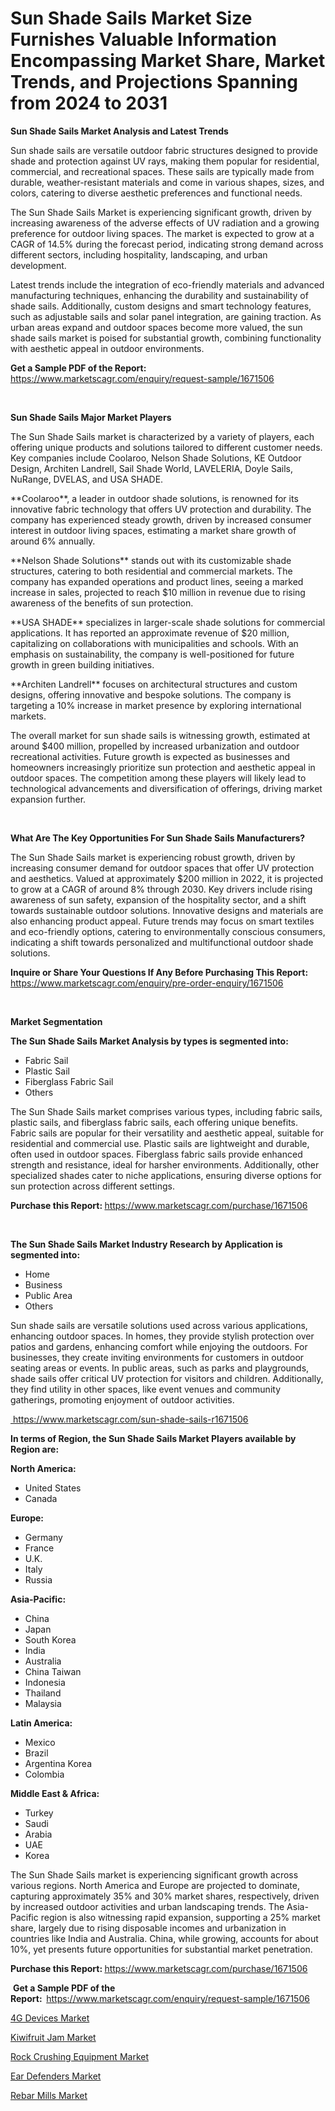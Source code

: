 <p><h1>Sun Shade Sails Market Size Furnishes Valuable Information Encompassing Market Share, Market Trends, and Projections Spanning from 2024 to 2031</h1></p><p><strong>Sun Shade Sails Market Analysis and Latest Trends</strong></p>
<p><p>Sun shade sails are versatile outdoor fabric structures designed to provide shade and protection against UV rays, making them popular for residential, commercial, and recreational spaces. These sails are typically made from durable, weather-resistant materials and come in various shapes, sizes, and colors, catering to diverse aesthetic preferences and functional needs. </p><p>The Sun Shade Sails Market is experiencing significant growth, driven by increasing awareness of the adverse effects of UV radiation and a growing preference for outdoor living spaces. The market is expected to grow at a CAGR of 14.5% during the forecast period, indicating strong demand across different sectors, including hospitality, landscaping, and urban development. </p><p>Latest trends include the integration of eco-friendly materials and advanced manufacturing techniques, enhancing the durability and sustainability of shade sails. Additionally, custom designs and smart technology features, such as adjustable sails and solar panel integration, are gaining traction. As urban areas expand and outdoor spaces become more valued, the sun shade sails market is poised for substantial growth, combining functionality with aesthetic appeal in outdoor environments.</p></p>
<p><strong>Get a Sample PDF of the Report:&nbsp;</strong> <a href="https://www.marketscagr.com/enquiry/request-sample/1671506?utm_campaign=1472&utm_medium=2&utm_source=Github&utm_content=ia&utm_term=10102024&utm_id=sun-shade-sails">https://www.marketscagr.com/enquiry/request-sample/1671506</a></p>
<p>&nbsp;</p>
<p><strong>Sun Shade Sails Major Market Players</strong></p>
<p><p>The Sun Shade Sails market is characterized by a variety of players, each offering unique products and solutions tailored to different customer needs. Key companies include Coolaroo, Nelson Shade Solutions, KE Outdoor Design, Architen Landrell, Sail Shade World, LAVELERIA, Doyle Sails, NuRange, DVELAS, and USA SHADE.</p><p>**Coolaroo**, a leader in outdoor shade solutions, is renowned for its innovative fabric technology that offers UV protection and durability. The company has experienced steady growth, driven by increased consumer interest in outdoor living spaces, estimating a market share growth of around 6% annually.</p><p>**Nelson Shade Solutions** stands out with its customizable shade structures, catering to both residential and commercial markets. The company has expanded operations and product lines, seeing a marked increase in sales, projected to reach $10 million in revenue due to rising awareness of the benefits of sun protection.</p><p>**USA SHADE** specializes in larger-scale shade solutions for commercial applications. It has reported an approximate revenue of $20 million, capitalizing on collaborations with municipalities and schools. With an emphasis on sustainability, the company is well-positioned for future growth in green building initiatives.</p><p>**Architen Landrell** focuses on architectural structures and custom designs, offering innovative and bespoke solutions. The company is targeting a 10% increase in market presence by exploring international markets.</p><p>The overall market for sun shade sails is witnessing growth, estimated at around $400 million, propelled by increased urbanization and outdoor recreational activities. Future growth is expected as businesses and homeowners increasingly prioritize sun protection and aesthetic appeal in outdoor spaces. The competition among these players will likely lead to technological advancements and diversification of offerings, driving market expansion further.</p></p>
<p>&nbsp;</p>
<p><strong>What Are The Key Opportunities For Sun Shade Sails Manufacturers?</strong></p>
<p><p>The Sun Shade Sails market is experiencing robust growth, driven by increasing consumer demand for outdoor spaces that offer UV protection and aesthetics. Valued at approximately $200 million in 2022, it is projected to grow at a CAGR of around 8% through 2030. Key drivers include rising awareness of sun safety, expansion of the hospitality sector, and a shift towards sustainable outdoor solutions. Innovative designs and materials are also enhancing product appeal. Future trends may focus on smart textiles and eco-friendly options, catering to environmentally conscious consumers, indicating a shift towards personalized and multifunctional outdoor shade solutions.</p></p>
<p><strong>Inquire or Share Your Questions If Any Before Purchasing This Report:</strong> <a href="https://www.marketscagr.com/enquiry/pre-order-enquiry/1671506?utm_campaign=1472&utm_medium=2&utm_source=Github&utm_content=ia&utm_term=10102024&utm_id=sun-shade-sails">https://www.marketscagr.com/enquiry/pre-order-enquiry/1671506</a></p>
<p>&nbsp;</p>
<p><strong>Market Segmentation</strong></p>
<p><strong>The Sun Shade Sails Market Analysis by types is segmented into:</strong></p>
<p><ul><li>Fabric Sail</li><li>Plastic Sail</li><li>Fiberglass Fabric Sail</li><li>Others</li></ul></p>
<p><p>The Sun Shade Sails market comprises various types, including fabric sails, plastic sails, and fiberglass fabric sails, each offering unique benefits. Fabric sails are popular for their versatility and aesthetic appeal, suitable for residential and commercial use. Plastic sails are lightweight and durable, often used in outdoor spaces. Fiberglass fabric sails provide enhanced strength and resistance, ideal for harsher environments. Additionally, other specialized shades cater to niche applications, ensuring diverse options for sun protection across different settings.</p></p>
<p><strong>Purchase this Report:&nbsp;</strong><a href="https://www.marketscagr.com/purchase/1671506?utm_campaign=1472&utm_medium=2&utm_source=Github&utm_content=ia&utm_term=10102024&utm_id=sun-shade-sails">https://www.marketscagr.com/purchase/1671506</a></p>
<p>&nbsp;</p>
<p><strong>The Sun Shade Sails Market Industry Research by Application is segmented into:</strong></p>
<p><ul><li>Home</li><li>Business</li><li>Public Area</li><li>Others</li></ul></p>
<p><p>Sun shade sails are versatile solutions used across various applications, enhancing outdoor spaces. In homes, they provide stylish protection over patios and gardens, enhancing comfort while enjoying the outdoors. For businesses, they create inviting environments for customers in outdoor seating areas or events. In public areas, such as parks and playgrounds, shade sails offer critical UV protection for visitors and children. Additionally, they find utility in other spaces, like event venues and community gatherings, promoting enjoyment of outdoor activities.</p></p>
<p><a href="https://www.marketscagr.com/sun-shade-sails-r1671506?utm_campaign=1472&utm_medium=2&utm_source=Github&utm_content=ia&utm_term=10102024&utm_id=sun-shade-sails">&nbsp;https://www.marketscagr.com/sun-shade-sails-r1671506</a></p>
<p><strong>In terms of Region, the Sun Shade Sails Market Players available by Region are:</strong></p>
<p>
    <p> <strong> North America: </strong>
        <ul>
            <li>United States</li>
            <li>Canada</li>
        </ul>
        </p> 
    <p> <strong> Europe: </strong>
        <ul>
            <li>Germany</li>
            <li>France</li>
            <li>U.K.</li>
            <li>Italy</li>
            <li>Russia</li>
        </ul>
        </p> 
    <p> <strong> Asia-Pacific: </strong>
        <ul>
            <li>China</li>
            <li>Japan</li>
            <li>South Korea</li>
            <li>India</li>
            <li>Australia</li>
            <li>China Taiwan</li>
            <li>Indonesia</li>
            <li>Thailand</li>
            <li>Malaysia</li>
        </ul>
        </p> 
    <p> <strong> Latin America: </strong>
        <ul>
            <li>Mexico</li>
            <li>Brazil</li>
            <li>Argentina Korea</li>
            <li>Colombia</li>
        </ul>
        </p> 
    <p> <strong> Middle East & Africa: </strong>
        <ul>
            <li>Turkey</li>
            <li>Saudi</li>
            <li>Arabia</li>
            <li>UAE</li>
            <li>Korea</li>
        </ul>
    </p>
    </p>
<p><p>The Sun Shade Sails market is experiencing significant growth across various regions. North America and Europe are projected to dominate, capturing approximately 35% and 30% market shares, respectively, driven by increased outdoor activities and urban landscaping trends. The Asia-Pacific region is also witnessing rapid expansion, supporting a 25% market share, largely due to rising disposable incomes and urbanization in countries like India and Australia. China, while growing, accounts for about 10%, yet presents future opportunities for substantial market penetration.</p></p>
<p><strong>Purchase this Report: </strong><a href="https://www.marketscagr.com/purchase/1671506?utm_campaign=1472&utm_medium=2&utm_source=Github&utm_content=ia&utm_term=10102024&utm_id=sun-shade-sails">https://www.marketscagr.com/purchase/1671506</a></p>
<p>&nbsp;<strong>Get a Sample PDF of the Report:&nbsp;&nbsp;</strong><a href="https://www.marketscagr.com/enquiry/request-sample/1671506?utm_campaign=1472&utm_medium=2&utm_source=Github&utm_content=ia&utm_term=10102024&utm_id=sun-shade-sails">https://www.marketscagr.com/enquiry/request-sample/1671506</a></p>
<p><strong></strong></p>
<p><p><a href="https://www.linkedin.com/pulse/pulse-4g-devices-rhythms-change-market-resonance-2024-2031-uvzgf?utm_campaign=1472&utm_medium=2&utm_source=Github&utm_content=ia&utm_term=10102024&utm_id=sun-shade-sails">4G Devices Market</a></p><p><a href="https://issuu.com/reportprime-2/docs/kiwifruit-jam-market-size-2030.pptx_39b0dcd439303c?utm_campaign=1472&utm_medium=2&utm_source=Github&utm_content=ia&utm_term=10102024&utm_id=sun-shade-sails">Kiwifruit Jam Market</a></p><p><a href="https://www.linkedin.com/pulse/market-dynamics-future-trends-global-rock-crushing-equipment-ws6of?utm_campaign=1472&utm_medium=2&utm_source=Github&utm_content=ia&utm_term=10102024&utm_id=sun-shade-sails">Rock Crushing Equipment Market</a></p><p><a href="https://www.linkedin.com/pulse/what-influencing-future-ear-defenders-market-insights-growth-wmybc?utm_campaign=1472&utm_medium=2&utm_source=Github&utm_content=ia&utm_term=10102024&utm_id=sun-shade-sails">Ear Defenders Market</a></p><p><a href="https://www.linkedin.com/pulse/rebar-mills-market-outlook-complete-industry-analysis-2024-2031-zwqfc?utm_campaign=1472&utm_medium=2&utm_source=Github&utm_content=ia&utm_term=10102024&utm_id=sun-shade-sails">Rebar Mills Market</a></p></p>